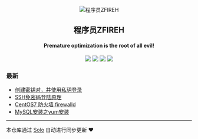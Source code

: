 <p align="center"><img alt="程序员ZFIREH" src="https://static.b3log.org/images/brand/solo-32.png"></p><h2 align="center">
程序员ZFIREH
</h2>

<h4 align="center">Premature optimization is the root of all evil!</h4>
<p align="center"><a title="程序员ZFIREH" target="_blank" href="https://github.com/ZFIREH/solo-blog"><img src="https://img.shields.io/github/last-commit/ZFIREH/solo-blog.svg?style=flat-square&color=FF9900"></a>
<a title="GitHub repo size in bytes" target="_blank" href="https://github.com/ZFIREH/solo-blog"><img src="https://img.shields.io/github/repo-size/ZFIREH/solo-blog.svg?style=flat-square"></a>
<a title="Solo Version" target="_blank" href="https://github.com/b3log/solo/releases"><img src="https://img.shields.io/badge/solo-3.6.1-f1e05a.svg?style=flat-square&color=blueviolet"></a>
<a title="Hits" target="_blank" href="https://github.com/b3log/hits"><img src="https://hits.b3log.org/ZFIREH/solo-blog.svg"></a></p>

### 最新

* [创建密钥对，并使用私玥登录](https://www.zhouhuo.com.cn/solo/articles/2019/06/09/1560012987730.html)
* [SSH免密码登陆原理](https://www.zhouhuo.com.cn/solo/articles/2019/05/26/1558879938411.html)
* [CentOS7 防火墙 firewalld](https://www.zhouhuo.com.cn/solo/articles/2019/05/26/1558879808476.html)
* [MySQL安装之yum安装](https://www.zhouhuo.com.cn/solo/articles/2019/05/26/1558878733328.html)



---

本仓库通过 [Solo](https://github.com/b3log/solo) 自动进行同步更新 ❤️ 